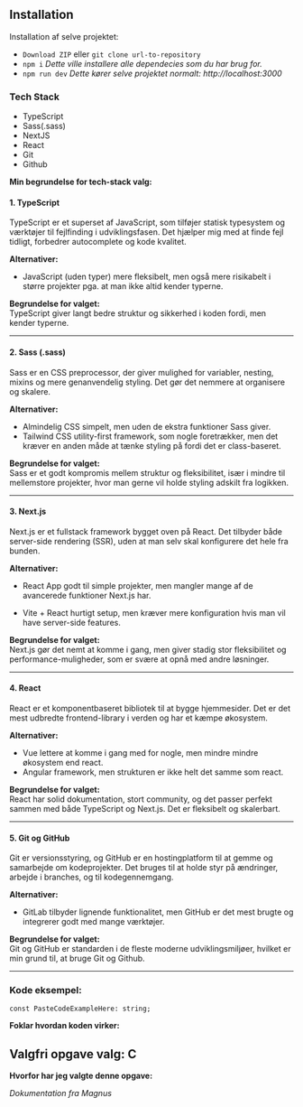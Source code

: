 ## Installation

Installation af selve projektet:
- ``Download ZIP`` eller ``git clone url-to-repository``
- ``npm i`` *Dette ville installere alle dependecies som du har brug for.*
- ``npm run dev`` *Dette kører selve projektet normalt: http://localhost:3000*
### Tech Stack
- TypeScript
- Sass(.sass)
- NextJS
- React
- Git
- Github


**Min begrundelse for tech-stack valg:**
#### 1. **TypeScript**

TypeScript er et superset af JavaScript, som tilføjer statisk typesystem og værktøjer til fejlfinding i udviklingsfasen. Det hjælper mig med at finde fejl tidligt, forbedrer autocomplete og kode kvalitet.

**Alternativer:**
- JavaScript (uden typer) mere fleksibelt, men også mere risikabelt i større projekter pga. at man ikke altid kender typerne.

**Begrundelse for valget:**  
TypeScript giver langt bedre struktur og sikkerhed i koden fordi, men kender typerne.

---

#### 2. **Sass (.sass)**

Sass er en CSS preprocessor, der giver mulighed for variabler, nesting, mixins og mere genanvendelig styling. Det gør det nemmere at organisere og skalere.

**Alternativer:**
- Almindelig CSS simpelt, men uden de ekstra funktioner Sass giver.
- Tailwind CSS utility-first framework, som nogle foretrækker, men det kræver en anden måde at tænke styling på fordi det er class-baseret.


**Begrundelse for valget:**  
Sass er et godt kompromis mellem struktur og fleksibilitet, især i mindre til mellemstore projekter, hvor man gerne vil holde styling adskilt fra logikken.

---

#### 3. **Next.js**
Next.js er et fullstack framework bygget oven på React. Det tilbyder både server-side rendering (SSR), uden at man selv skal konfigurere det hele fra bunden.

**Alternativer:**
- React App godt til simple projekter, men mangler mange af de avancerede funktioner Next.js har.

- Vite + React hurtigt setup, men kræver mere konfiguration hvis man vil have server-side features.

**Begrundelse for valget:**  
Next.js gør det nemt at komme i gang, men giver stadig stor fleksibilitet og performance-muligheder, som er svære at opnå med andre løsninger.

---

#### 4. **React**

React er et komponentbaseret bibliotek til at bygge hjemmesider. Det er det mest udbredte frontend-library i verden og har et kæmpe økosystem.

**Alternativer:**
- Vue lettere at komme i gang med for nogle, men mindre mindre økosystem end react.
- Angular framework, men strukturen er ikke helt det samme som react.

**Begrundelse for valget:**  
React har solid dokumentation, stort community, og det passer perfekt sammen med både TypeScript og Next.js. Det er fleksibelt og skalerbart.

---

#### 5. **Git og GitHub**

Git er versionsstyring, og GitHub er en hostingplatform til at gemme og samarbejde om kodeprojekter. Det bruges til at holde styr på ændringer, arbejde i branches, og til kodegennemgang.

**Alternativer:**
- GitLab tilbyder lignende funktionalitet, men GitHub er det mest brugte og integrerer godt med mange værktøjer.

**Begrundelse for valget:**  
Git og GitHub er standarden i de fleste moderne udviklingsmiljøer, hvilket er min grund til, at bruge Git og Github.

---
### Kode eksempel:

```tsx
const PasteCodeExampleHere: string;
```


**Foklar hvordan koden virker:**




## Valgfri opgave valg: C

**Hvorfor har jeg valgte denne opgave:**



*Dokumentation fra Magnus*